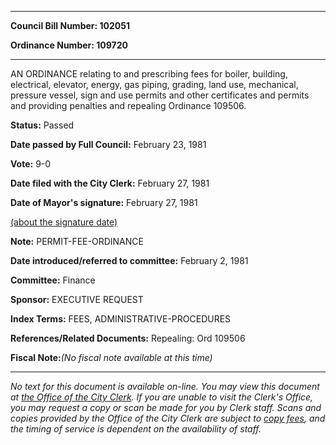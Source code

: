 

********

**Council Bill Number: 102051**
   
**Ordinance Number: 109720**
********

 AN ORDINANCE relating to and prescribing fees for boiler, building, electrical, elevator, energy, gas piping, grading, land use, mechanical, pressure vessel, sign and use permits and other certificates and permits and providing penalties and repealing Ordinance 109506.

**Status:** Passed
   
**Date passed by Full Council:** February 23, 1981
   
**Vote:** 9-0
   
**Date filed with the City Clerk:** February 27, 1981
   
**Date of Mayor's signature:** February 27, 1981
   
[(about the signature date)](/~public/approvaldate.htm)
   
   
**Note:** PERMIT-FEE-ORDINANCE

   
**Date introduced/referred to committee:** February 2, 1981
   
**Committee:** Finance
   
**Sponsor:** EXECUTIVE REQUEST
   
   
**Index Terms:** FEES, ADMINISTRATIVE-PROCEDURES

**References/Related Documents:** Repealing: Ord 109506

**Fiscal Note:**_(No fiscal note available at this time)_
********

_No text for this document is available on-line. You may view this document at [the Office of the City Clerk](http://www.seattle.gov/leg/clerk/contactUs.htm). If you are unable to visit the Clerk's Office, you may request a copy or scan be made for you by Clerk staff. Scans and copies provided by the Office of the City Clerk are subject to [copy fees](http://clerk.seattle.gov/~public/clerkfees.htm), and the timing of service is dependent on the availability of staff._

